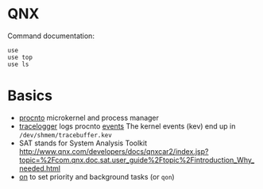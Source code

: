 # QNX
Command documentation:

    use
    use top
    use ls

# Basics
- [procnto](http://www.qnx.com/developers/docs/7.0.0/index.html#com.qnx.doc.neutrino.utilities/topic/p/procnto.html) microkernel and process manager
- [tracelogger](http://www.qnx.com/developers/docs/7.0.0/#com.qnx.doc.neutrino.utilities/topic/t/tracelogger.html) logs procnto [events](https://www.qnx.com/developers/docs/6.5.0SP1.update/com.qnx.doc.instr_en_instr/events.html)
    The kernel events (kev) end up in `/dev/shmem/tracebuffer.kev`
- SAT stands for System Analysis Toolkit http://www.qnx.com/developers/docs/qnxcar2/index.jsp?topic=%2Fcom.qnx.doc.sat.user_guide%2Ftopic%2Fintroduction_Why_needed.html
- [on](http://www.qnx.com/developers/docs/6.5.0SP1.update/com.qnx.doc.neutrino_utilities/o/on.html) to set priority and background tasks (or `qon`)
